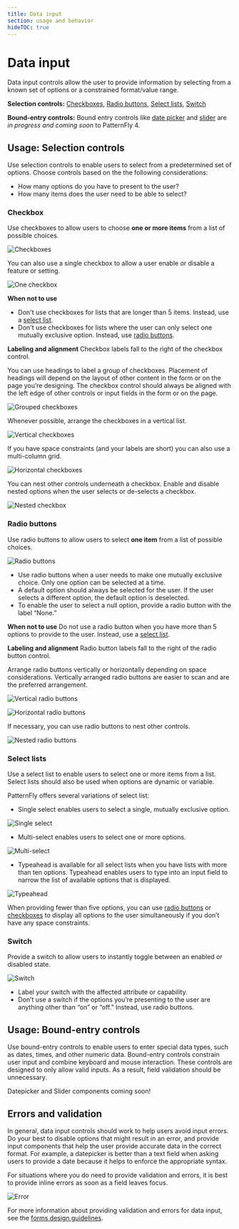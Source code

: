 ```yaml
---
title: Data input
section: usage and behavior
hideTOC: true
---
```

# Data input
Data input controls allow the user to provide information by selecting from a known set of options or a constrained format/value range.  

**Selection controls:** [Checkboxes](#checkbox), [Radio buttons](#radio-buttons), [Select lists](#select-lists), [Switch](#switch)

**Bound-entry controls:** Bound entry controls like [date picker](#Datepicker) and [slider](#slider) are _in progress and coming soon_ to PatternFly 4.

## Usage: Selection controls
Use selection controls to enable users to select from a predetermined set of options. Choose controls based on the the following considerations:
* How many options do you have to present to the user?
* How many items does the user need to be able to select?

### Checkbox
Use checkboxes to allow users to choose **one or more items** from a list of possible choices.

![Checkboxes](./img/checkbox-vertical.png)

You can also use a single checkbox to allow a user enable or disable a feature or setting.

![One checkbox](./img/one-checkbox.png)

**When not to use**
* Don't use checkboxes for lists that are longer than 5 items. Instead, use a [select list](#select-lists).
* Don't use checkboxes for lists where the user can only select one mutually exclusive option. Instead, use [radio buttons](#radio-buttons).

**Labeling and alignment**
Checkbox labels fall to the right of the checkbox control.

You can use headings to label a group of checkboxes. Placement of headings will depend on the layout of other content in the form or on the page you’re designing. The checkbox control should always be aligned with the left edge of other controls or input fields in the form or on the page.

![Grouped checkboxes](./img/group-checkbox.png)

Whenever possible, arrange the checkboxes in a vertical list.

![Vertical checkboxes](./img/vertical.png)

If you have space constraints (and your labels are short) you can also use a multi-column grid.

![Horizontal checkboxes](./img/horizontal.png)

You can nest other controls underneath a checkbox. Enable and disable nested options when the user selects or de-selects a checkbox.

![Nested checkbox](./img/nested-controls.png)

### Radio buttons
Use radio buttons to allow users to select **one item** from a list of possible choices.

![Radio buttons](./img/radio.png)

* Use radio buttons when a user needs to make one mutually exclusive choice. Only one option can be selected at a time.
* A default option should always be selected for the user. If the user selects a different option, the default option is deselected.
* To enable the user to select a null option, provide a radio button with the label “None.”

**When not to use**
Do not use a radio button when you have more than 5 options to provide to the user. Instead, use a [select list](#select-lists).  

**Labeling and alignment**
Radio button labels fall to the right of the radio button control.

Arrange radio buttons vertically or horizontally depending on space considerations. Vertically arranged radio buttons are easier to scan and are the preferred arrangement.

![Vertical radio buttons](./img/vertical-radio.png)

![Horizontal radio buttons](./img/horizontal-radio.png)

If necessary, you can use radio buttons to nest other controls.

![Nested radio buttons](./img/nested-radio.png)

### Select lists
Use a select list to enable users to select one or more items from a list. Select lists should also be used when options are dynamic or variable.

PatternFly offers several variations of select list:
* Single select enables users to select a single, mutually exclusive option.

![Single select](./img/selectlist.png)

* Multi-select enables users to select one or more options.

![Multi-select](./img/selectlist-multi.png)

* Typeahead is available for all select lists when you have lists with more than ten options. Typeahead enables users to type into an input field to narrow the list of available options that is displayed.

![Typeahead](./img/typeahead.png)

When providing fewer than five options, you can use [radio buttons](#radio-buttons) or [checkboxes](#checkbox) to display all options to the user simultaneously if you don’t have any space constraints.

### Switch
Provide a switch to allow users to instantly toggle between an enabled or disabled state.

![Switch](./img/switch.png)

* Label your switch with the affected attribute or capability.
* Don’t use a switch if the options you’re presenting to the user are anything other than “on” or “off.” Instead, use radio buttons.

## Usage: Bound-entry controls
Use bound-entry controls to enable users to enter special data types, such as dates, times, and other numeric data. Bound-entry controls constrain user input and combine keyboard and mouse interaction. These controls are designed to only allow valid inputs. As a result, field validation should be unnecessary.

Datepicker and Slider components coming soon!

<!-- ### Datepicker
![Datepicker](./img/datepicker.png)

### Slider
![Slider](./img/slider.png) -->

## Errors and validation
In general, data input controls should work to help users avoid input errors. Do your best to disable options that might result in an error, and provide input components that help the user provide accurate data in the correct format. For example, a datepicker is better than a text field when asking users to provide a date because it helps to enforce the appropriate syntax.

For situations where you do need to provide validation and errors, it is best to provide inline errors as soon as a field leaves focus.

![Error](./img/input-error.png)

For more information about providing validation and errors for data input, see the [forms design guidelines](/design-guidelines/usage-and-behavior/forms#provide-errors-and-validation).
